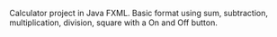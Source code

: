 Calculator project in Java FXML. Basic format using sum, subtraction, multiplication, division, square with a On and Off button.
